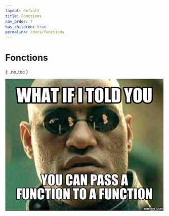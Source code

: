 ```yaml
---
layout: default
title: Fonctions
nav_order: 7
has_children: true
permalink: /docs/functions
---
```


# Fonctions
{: .no_toc }

![If vs if else](../assets/function_to_function.png)
